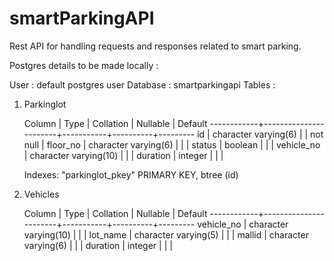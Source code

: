 # smartParkingAPI
Rest API for handling requests and responses related to smart parking.


Postgres details to be made locally :

User : default postgres user
Database : smartparkingapi
Tables :

1. Parkinglot 

   Column   |         Type          | Collation | Nullable | Default 
   ------------+-----------------------+-----------+----------+---------
   id         | character varying(6)  |           | not null | 
   floor_no   | character varying(6)  |           |          | 
   status     | boolean               |           |          | 
   vehicle_no | character varying(10) |           |          | 
   duration   | integer               |           |          | 
   
   Indexes:
   "parkinglot_pkey" PRIMARY KEY, btree (id)

2. Vehicles

   Column   |         Type          | Collation | Nullable | Default 
   ------------+-----------------------+-----------+----------+---------
   vehicle_no | character varying(10) |           |          | 
   lot_name   | character varying(5)  |           |          | 
   mallid     | character varying(6)  |           |          | 
   duration   | integer               |           |          | 
